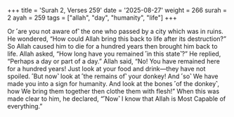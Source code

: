 +++
title = 'Surah 2, Verses 259'
date = '2025-08-27'
weight = 266
surah = 2
ayah = 259
tags = ["allah", "day", "humanity", "life"]
+++

Or ˹are you not aware of˺ the one who passed by a city which was in ruins. He wondered, “How could Allah bring this back to life after its destruction?” So Allah caused him to die for a hundred years then brought him back to life. Allah asked, “How long have you remained ˹in this state˺?” He replied, “Perhaps a day or part of a day.” Allah said, “No! You have remained here for a hundred years! Just look at your food and drink—they have not spoiled. ˹But now˺ look at ˹the remains of˺ your donkey! And ˹so˺ We have made you into a sign for humanity. And look at the bones ˹of the donkey˺, how We bring them together then clothe them with flesh!” When this was made clear to him, he declared, “˹Now˺ I know that Allah is Most Capable of everything.”